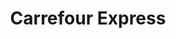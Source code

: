 ---
title: "Carrefour Express"
url: /ciudad-autonoma-de-buenos-aires/carrefour-express-avenida-rivadavia-2/
shop: Lebensmittel
---